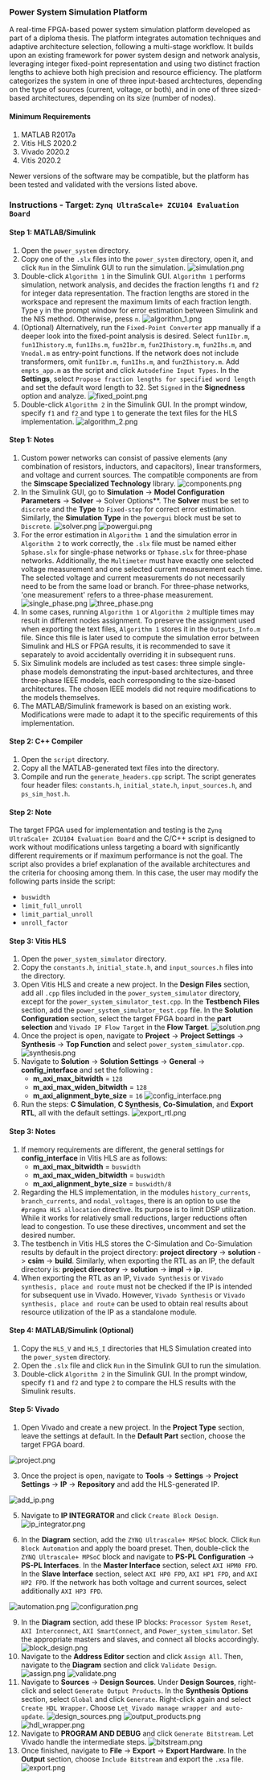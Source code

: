 ### Power System Simulation Platform
A real-time FPGA-based power system simulation platform developed as part of a diploma thesis. The platform integrates automation techniques and adaptive architecture selection, following a multi-stage workflow. It builds upon an existing framework for power system design and network analysis, leveraging integer fixed-point representation and using two distinct fraction lengths to achieve both high precision and resource efficiency. The platform categorizes the system in one of three input-based archtectures, depending on the type of sources (current, voltage, or both), and in one of three sized-based architectures, depending on its size (number of nodes).

#### Minimum Requirements
1. MATLAB R2017a
2. Vitis HLS 2020.2
3. Vivado 2020.2
4. Vitis 2020.2

Newer versions of the software may be compatible, but the platform has been tested and validated with the versions listed above.

### Instructions - Target: `Zynq UltraScale+ ZCU104 Evaluation Board`

#### Step 1: MATLAB/Simulink
1. Open the `power_system` directory.
2. Copy one of the `.slx` files into the `power_system` directory, open it, and click `Run` in the Simulink GUI to run the simulation.
![simulation.png](./images/simulink/simulation.png)
3. Double-click `Algorithm 1` in the Simulink GUI. `Algorithm 1` performs simulation, network analysis, and decides the fraction lengths `f1` and `f2` for integer data representation. The fraction lengths are stored in the workspace and represent the maximum limits of each fraction length. Type `y` in the prompt window for error estimation between Simulink and the NIS method. Otherwise, press `n`.
![algorithm_1.png](./images/simulink/algorithm_1.png)
4. (Optional) Alternatively, run the `Fixed-Point Converter` app manually if a deeper look into the fixed-point analysis is desired. Select `fun1Ibr.m`, `fun1Ihistory.m`, `fun1Ihs.m`, `fun2Ibr.m`, `fun2Ihistory.m`, `fun2Ihs.m`, and `Vnodal.m` as entry-point functions. If the network does not include transformers, omit `fun1Ibr.m`, `fun1Ihs.m`, and `fun2Ihistory.m`. Add `empts_app.m` as the script and click `Autodefine Input Types`. In the **Settings**, select `Propose fraction lengths for specified word length` and set the default word length to 32. Set `Signed` in the **Signedness** option and analyze.
![fixed_point.png](./images/simulink/fixed_point.png)
5. Double-click `Algorithm 2` in the Simulink GUI. In the prompt window, specify `f1` and `f2` and type `1` to generate the text files for the HLS implementation.
![algorithm_2.png](./images/simulink/algorithm_2.png)

#### Step 1: Notes
1. Custom power networks can consist of passive elements (any combination of resistors, inductors, and capacitors), linear transformers, and voltage and current sources. The compatible components are from the **Simscape Specialized Technology** library.
![components.png](./images/simulink/components.png)
2. In the Simulink GUI, go to **Simulation** -> **Model Configuration Parameters** -> **Solver** -> Solver Options**. The **Solver** must be set to `discrete` and the **Type** to `Fixed-step` for correct error estimation. Similarly, the **Simulation Type** in the `powergui` block must be set to `Discrete`.
![solver.png](./images/simulink/solver.png)
![powergui.png](./images/simulink/powergui.png)
3. For the error estimation in `Algorithm 1` and the simulation error in `Algorithm 2` to work correctly, the `.slx` file must be named either `Sphase.slx` for single-phase networks or `Tphase.slx` for three-phase networks. Additionally, the `Multimeter` must have exactly one selected voltage measurement and one selected current measurement each time. The selected voltage and current measurements do not necessarily need to be from the same load or branch. For three-phase networks, 'one measurement' refers to a three-phase measurement.
![single_phase.png](./images/simulink/single_phase.png)
![three_phase.png](./images/simulink/three_phase.png)
4. In some cases, running `Algorithm 1` or `Algorithm 2` multiple times may result in different nodes assignment. To preserve the assignment used when exporting the text files, `Algorithm 1` stores it in the `Outputs_Info.m` file. Since this file is later used to compute the simulation error between Simulink and HLS or FPGA results, it is recommended to save it separately to avoid accidentally overriding it in subsequent runs.
5. Six Simulink models are included as test cases: three simple single-phase models demonstrating the input-based architectures, and three three-phase IEEE models, each corresponding to the size-based architectures. The chosen IEEE models did not require modifications to the models themselves.
6. The MATLAB/Simulink framework is based on an existing work. Modifications were made to adapt it to the specific requirements of this implementation.

#### Step 2: C++ Compiler
1. Open the `script` directory.
2. Copy all the MATLAB-generated text files into the directory.
3. Compile and run the `generate_headers.cpp` script. The script generates four header files: `constants.h`, `initial_state.h`, `input_sources.h`, and `ps_sim_host.h`.

#### Step 2: Note
The target FPGA used for implementation and testing is the `Zynq UltraScale+ ZCU104 Evaluation Board` and the C/C++ script is designed to work without modifications unless targeting a board with significantly different requirements or if maximum performance is not the goal. The script also provides a brief explanation of the available architectures and the criteria for choosing among them. In this case, the user may modify the following parts inside the script:
   * `buswidth`
   * `limit_full_unroll`
   * `limit_partial_unroll`
   * `unroll_factor`

#### Step 3: Vitis HLS
1. Open the `power_system_simulator` directory.
2. Copy the `constants.h`, `initial_state.h`, and `input_sources.h` files into the directory.
3. Open Vitis HLS and create a new project. In the **Design Files** section, add all `.cpp` files included in the `power_system_simulator` directory, except for the `power_system_simulator_test.cpp`. In the **Testbench Files** section, add the `power_system_simulator_test.cpp` file. In the **Solution Configuration** section, select the target FPGA board in the **part selection** and `Vivado IP Flow Target` in the **Flow Target**.
![solution.png](./images/hls/solution.png)
4. Once the project is open, navigate to **Project** -> **Project Settings** -> **Synthesis** -> **Top Function** and select `power_system_simulator.cpp`.
![synthesis.png](./images/hls/synthesis.png)
5. Navigate to **Solution** -> **Solution Settings** -> **General** -> **config_interface** and set the following :
   * **m_axi_max_bitwidth** = `128`
   * **m_axi_max_widen_bitwidth** = `128`
   * **m_axi_alignment_byte_size** = `16`
![config_interface.png](./images/hls/config_interface.png)
6. Run the steps: **C Simulation**, **C Synthesis**, **Co-Simulation**, and **Export RTL**, all with the default settings. 
![export_rtl.png](./images/hls/export_rtl.png)

#### Step 3: Notes 
1. If memory requirements are different, the general settings for **config_interface** in Vitis HLS are as follows:
   * **m_axi_max_bitwidth** = `buswidth`
   * **m_axi_max_widen_bitwidth** = `buswidth`
   * **m_axi_alignment_byte_size** = `buswidth/8`
2. Regarding the HLS implementation, in the modules `history_currents`, `branch_currents`, and `nodal_voltages`, there is an option to use the `#pragma HLS allocation` directive. Its purpose is to limit DSP utilization. While it works for relatively small reductions, larger reductions often lead to congestion. To use these directives, uncomment and set the desired number.
3. The testbench in Vitis HLS stores the C-Simulation and Co-Simulation results by default in the project directory: **project directory** -> **solution** -> **csim** -> **build**. Similarly, when exporting the RTL as an IP, the default directory is: **project directory** -> **solution** -> **impl** -> **ip**.
4. When exporting the RTL as an IP, `Vivado Synthesis` or `Vivado synthesis, place and route` must not be checked if the IP is intended for subsequent use in Vivado. However, `Vivado Synthesis` or `Vivado synthesis, place and route` can be used to obtain real results about resource utilization of the IP as a standalone module.

#### Step 4: MATLAB/Simulink (Optional) 
1. Copy the `HLS_V` and `HLS_I` directories that HLS Simulation created into the `power_system` directory.
2. Open the `.slx` file and click `Run` in the Simulink GUI to run the simulation.
3. Double-click `Algorithm 2` in the Simulink GUI. In the prompt window, specify `f1` and `f2` and type `2` to compare the HLS results with the Simulink results.

#### Step 5: Vivado

1. Open Vivado and create a new project. In the **Project Type** section, leave the settings at default. In the **Default Part** section, choose the target FPGA board.

![project.png](./images/vivado/project.png)

3. Once the project is open, navigate to **Tools** -> **Settings** -> **Project Settings** -> **IP** -> **Repository** and add the HLS-generated IP.

![add_ip.png](./images/vivado/add_ip.png)

5. Navigate to **IP INTEGRATOR** and click `Create Block Design`.
![ip_integrator.png](./images/vivado/ip_integrator.png)

7. In the **Diagram** section, add the `ZYNQ Ultrascale+ MPSoC` block. Click `Run Block Automation` and apply the board preset. Then, double-click the `ZYNQ Ultrascale+ MPSoC` block and navigate to **PS-PL Configuration** -> **PS-PL Interfaces**. In the **Master Interface** section, select `AXI HPM0 FPD`. In the **Slave Interface** section, select `AXI HP0 FPD`, `AXI HP1 FPD`, and `AXI HP2 FPD`. If the network has both voltage and current sources, select additionally `AXI HP3 FPD`.
   
![automation.png](./images/vivado/automation.png)
![configuration.png](./images/vivado/configuration.png)

9. In the **Diagram** section, add these IP blocks: `Processor System Reset`, `AXI Interconnect`, `AXI SmartConnect`, and `Power_system_simulator`. Set the appropriate masters and slaves, and connect all blocks accordingly.
![block_design.png](./images/vivado/block_design.png)
10. Navigate to the **Address Editor** section and click `Assign All`. Then, navigate to the **Diagram** section and click `Validate Design`.
![assign.png](./images/vivado/assign.png)
![validate.png](./images/vivado/validate.png)
11. Navigate to **Sources** -> **Design Sources**. Under **Design Sources**, right-click and select `Generate Output Products`. In the **Synthesis Options** section, select `Global` and click `Generate`. Right-click again and select `Create HDL Wrapper`. Choose `Let Vivado manage wrapper and auto-update`.
![design_sources.png](./images/vivado/design_sources.png)
![output_products.png](./images/vivado/output_products.png)
![hdl_wrapper.png](./images/vivado/hdl_wrapper.png)
12. Navigate to **PROGRAM AND DEBUG** and click `Generate Bitstream`. Let Vivado handle the intermediate steps.
![bitstream.png](./images/vivado/bitstream.png)
13. Once finished, navigate to **File** -> **Export** -> **Export Hardware**. In the **Output** section, choose `Include Bitstream` and export the `.xsa` file.
![export.png](./images/vivado/export.png)


